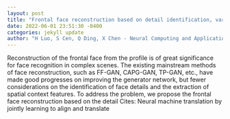 ```yaml
--- 
layout: post 
title: "Frontal face reconstruction based on detail identification, variable scale self-attention and flexible skip connection" 
date: 2022-06-01 23:51:30 -0400 
categories: jekyll update 
author: "H Luo, S Cen, Q Ding, X Chen - Neural Computing and Applications, 2022" 
--- 
```

Reconstruction of the frontal face from the profile is of great significance for face recognition in complex scenes. The existing mainstream methods of face reconstruction, such as FF-GAN, CAPG-GAN, TP-GAN, etc., have made good progresses on improving the generator network, but fewer considerations on the identification of face details and the extraction of spatial context features. To address the problem, we propose the frontal face reconstruction based on the detail Cites: Neural machine translation by jointly learning to align and translate